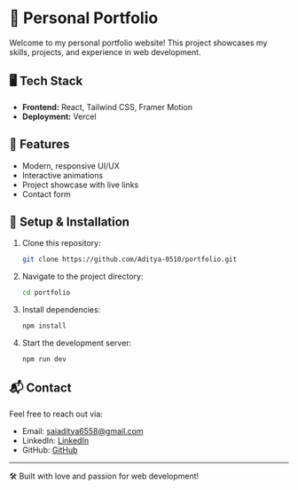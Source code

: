 # 🚀 Personal Portfolio

Welcome to my personal portfolio website! This project showcases my skills, projects, and experience in web development.

## 🖥️ Tech Stack
- **Frontend:** React, Tailwind CSS, Framer Motion
- **Deployment:** Vercel

## 📌 Features
- Modern, responsive UI/UX
- Interactive animations
- Project showcase with live links
- Contact form

## 🔧 Setup & Installation
1. Clone this repository:
   ```sh
   git clone https://github.com/Aditya-0510/portfolio.git
   ```
2. Navigate to the project directory:
   ```sh
   cd portfolio
   ```
3. Install dependencies:
   ```sh
   npm install
   ```
4. Start the development server:
   ```sh
   npm run dev
   ```

## 📬 Contact
Feel free to reach out via:
- Email: saiaditya6558@gmail.com
- LinkedIn: [LinkedIn](https://www.linkedin.com/in/sai-aditya-10x/)
- GitHub: [GitHub](https://github.com/Aditya-0510)

---
🛠️ Built with love and passion for web development!
